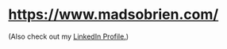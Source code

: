 # https://www.madsobrien.com/
(Also check out my [LinkedIn Profile.](https://www.linkedin.com/in/obrienma/))
